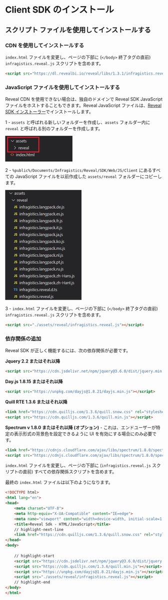 # Client SDK のインストール

## スクリプト ファイルを使用してインストールする

### CDN を使用してインストールする
`index.html` ファイルを変更し、ページの下部に (`</body>` 終了タグの直前) `infragistics.reveal.js` スクリプトを含めます。

```html
<script src="https://dl.revealbi.io/reveal/libs/1.3.1/infragistics.reveal.js"></script>
```

### JavaScript ファイルを使用してインストールする
Reveal CDN を使用できない場合は、独自のドメインで Reveal SDK JavaScript ファイルをホストすることもできます。Reveal JavaScript ファイルは、[Reveal SDK インストーラー](installation.md)でインストールします。

1 - `assets` と呼ばれる新しいフォルダーを作成し、`assets` フォルダー内に `reveal` と呼ばれる別のフォルダーを作成します。

![](images/javascript-create-reveal-folder.jpg)

2 - `%public%/Documents/Infragistics/Reveal/SDK/Web/JS/Client` にあるすべての JavaScript ファイルを以前作成した `assets/reveal` フォルダーにコピーします。

![](images/javascript-copy-reveal-files.jpg)

3 - `index.html` ファイルを変更し、ページの下部に (`</body>` 終了タグの直前) `infragistics.reveal.js` スクリプトを含めます。

```html
<script src="./assets/reveal/infragistics.reveal.js"></script>
```

### 依存関係の追加
Reveal SDK が正しく機能するには、次の依存関係が必要です。

**Jquery 2.2 またはそれ以降**

```html
<script src="https://cdn.jsdelivr.net/npm/jquery@3.6.0/dist/jquery.min.js"></script>
```
**Day.js 1.8.15 またはそれ以降**

```html
<script src="https://unpkg.com/dayjs@1.8.21/dayjs.min.js"></script>
```

**Quill RTE 1.3.6 またはそれ以降**

```html
<link href="https://cdn.quilljs.com/1.3.6/quill.snow.css" rel="stylesheet" type="text/css">    
<script src="https://cdn.quilljs.com/1.3.6/quill.min.js"></script>
```

**Spectrum v 1.8.0 またはそれ以降 (オプション)** - これは、エンドユーザーが特定の表示形式の背景色を設定できるように UI を有効にする場合にのみ必要です。

``` html
<link href="https://cdnjs.cloudflare.com/ajax/libs/spectrum/1.8.0/spectrum.min.css" rel="stylesheet" type="text/css" >
<script src="https://cdnjs.cloudflare.com/ajax/libs/spectrum/1.8.0/spectrum.min.js"></script>
```

`index.html` ファイルを変更し、ページの下部に (`infragistics.reveal.js` スクリプトの直前) すべての依存関係スクリプトを含めます。

最終の `index.html` ファイルは以下のようになります。

```html title="index.html"
<!DOCTYPE html>
<html lang="en">
<head>
    <meta charset="UTF-8">
    <meta http-equiv="X-UA-Compatible" content="IE=edge">
    <meta name="viewport" content="width=device-width, initial-scale=1.0">
    <title>Reveal Sdk - HTML/JavaScript</title> 
    // highlight-next-line
    <link href="https://cdn.quilljs.com/1.3.6/quill.snow.css" rel="stylesheet" type="text/css">  
</head>
<body>

    // highlight-start
    <script src="https://cdn.jsdelivr.net/npm/jquery@3.6.0/dist/jquery.min.js"></script>
    <script src="https://cdn.quilljs.com/1.3.6/quill.min.js"></script>    
    <script src="https://unpkg.com/dayjs@1.8.21/dayjs.min.js"></script>    
    <script src="./assets/reveal/infragistics.reveal.js"></script>   
    // highlight-end
</body>
</html>
```